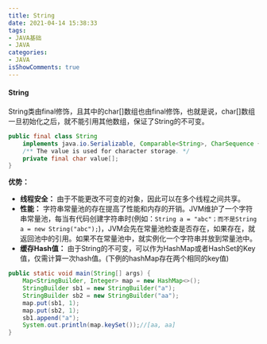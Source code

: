 ```yaml
---
title: String
date: 2021-04-14 15:38:33
tags:
- JAVA基础
- JAVA
categories:
- JAVA
isShowComments: true
---
```


#### String

String类由final修饰，且其中的char[]数组也由final修饰，也就是说，char[]数组一旦初始化之后，就不能引用其他数组，保证了String的不可变。

```java
public final class String
    implements java.io.Serializable, Comparable<String>, CharSequence {
    /** The value is used for character storage. */
    private final char value[];
}
```

**优势：**

- **线程安全：** 由于不能更改不可变的对象，因此可以在多个线程之间共享。
- **性能：** 字符串常量池的存在提高了性能和内存的开销。JVM维护了一个字符串常量池，每当有代码创建字符串时(例如：`String a = "abc"；而不是String a = new String("abc");`)，JVM会先在常量池检查是否存在，如果存在，就返回池中的引用。如果不在常量池中，就实例化一个字符串并放到常量池中。
- **缓存Hash值：** 由于String的不可变，可以作为HashMap或者HashSet的Key值，仅需计算一次hash值。(下例的hashMap存在两个相同的key值)

```java
public static void main(String[] args) {
    Map<StringBuilder, Integer> map = new HashMap<>();
    StringBuilder sb1 = new StringBuilder("a");
    StringBuilder sb2 = new StringBuilder("aa");
    map.put(sb1, 1);
    map.put(sb2, 1);
    sb1.append("a");
    System.out.println(map.keySet());//[aa, aa]
}
```



